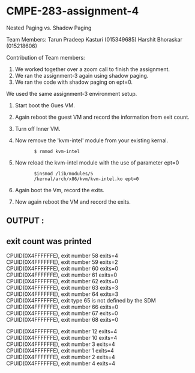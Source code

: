 # CMPE-283-assignment-4

Nested Paging vs. Shadow Paging

Team Members:
Tarun Pradeep Kasturi (015349685)
Harshit Bhoraskar (015218606)

Contribution of Team members:
1. We worked together over a zoom call to finish the assignment.
2. We ran the assignment-3 again using shadow paging.
3. We ran the code with shadow paging on ept=0.

We used the same assignment-3 environment setup.

1. Start boot the Gues VM.
2. Again reboot the guest VM and record the information from exit count.
3. Turn off Inner VM.
4. Now remove the 'kvm-intel' module from your existing kernal.

              $ rmmod kvm-intel
         
5. Now reload the kvm-intel module with the use of parameter ept=0

              $insmod /lib/modules/5
              /kernal/arch/x86/kvm/kvm-intel.ko ept=0
              
 6. Again boot the Vm, record the exits.
 7. Now again reboot the VM and record the exits.             


## OUTPUT : 
## exit count was printed
CPUID(0X4FFFFFFE), exit number 58 exits=4 </br>
CPUID(0X4FFFFFFE), exit number 59 exits=2 </br>
CPUID(0X4FFFFFFE), exit number 60 exits=0</br>
CPUID(0X4FFFFFFE), exit number 61 exits=0</br>
CPUID(0X4FFFFFFE), exit number 62 exits=0</br>
CPUID(0X4FFFFFFE), exit number 63 exits=3</br>
CPUID(0X4FFFFFFE), exit number 64 exits=3</br>
CPUID(0X4FFFFFFE), exit type 65 is not defined by the SDM</br>
CPUID(0X4FFFFFFE), exit number 66 exits=0</br>
CPUID(0X4FFFFFFE), exit number 67 exits=0</br>
CPUID(0X4FFFFFFE), exit number 68 exits=0</br>

CPUID(0X4FFFFFFE), exit number 12 exits=4</br>
CPUID(0X4FFFFFFE), exit number 10 exits=4</br>
CPUID(0X4FFFFFFE), exit number 3 exits=4</br>
CPUID(0X4FFFFFFE), exit number 1 exits=4</br>
CPUID(0X4FFFFFFE), exit number 2 exits=4</br>
CPUID(0X4FFFFFFE), exit number 4 exits=4</br>
